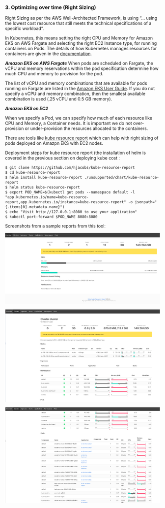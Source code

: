 ### 3. Optimizing over time (Right Sizing)

Right Sizing as per the AWS Well-Architected Framework, is using “… using the lowest cost resource that still meets the technical specifications of a specific workload”.

In Kubernetes, this means setting the right CPU and Memory for Amazon EKS on AWS Fargate and selecting the right EC2 Instance type, for running containers on Pods. The details of how Kubernetes manages resources for containers are given in the [documentation](https://kubernetes.io/docs/concepts/configuration/manage-resources-containers/).

***Amazon EKS on AWS Fargate***
When pods are scheduled on Fargate, the vCPU and memory reservations within the pod specification determine how much CPU and memory to provision for the pod. 

The list of vCPU and memory combinations that are available for pods running on Fargate are listed in the [Amazon EKS User Guide](https://docs.aws.amazon.com/eks/latest/userguide/fargate-pod-configuration.html). If you do not specify a vCPU and memory combination, then the smallest available combination is used (.25 vCPU and 0.5 GB memory). 

***Amazon EKS on EC2***

When we specify a Pod, we can specify how much of each resource like CPU and Memory, a Container needs. It is important we do not over-provision or under-provision the resources allocated to the containers. 

There are tools like [kube resource report](https://github.com/hjacobs/kube-resource-report) which can help with right sizing of pods deployed on Amazpn EKS with EC2 nodes.

Deployment steps for kube resource report (the installation of helm is covered in the previous section on deploying kube cost :
```
$ git clone https://github.com/hjacobs/kube-resource-report
$ cd kube-resource-report
$ helm install kube-resource-report ./unsupported/chart/kube-resource-report
$ helm status kube-resource-report
$ export POD_NAME=$(kubectl get pods --namespace default -l "app.kubernetes.io/name=kube-resource-report,app.kubernetes.io/instance=kube-resource-report" -o jsonpath="{.items[0].metadata.name}")
$ echo "Visit http://127.0.0.1:8080 to use your application"
$ kubectl port-forward $POD_NAME 8080:8080
```
Screenshots from a sample reports from this tool:

![Home Page](../images/kube-resource-report1.png)

![Cluster level data](../images/kube-resource-report2.png)

![Pod level data](../images/kube-resource-report3.png)

